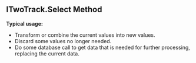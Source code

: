 

## ITwoTrack.Select Method


**Typical usage:**
- Transform or combine the current values into new values.
- Discard some values no longer needed.
- Do some database call to get data that is needed for further processing, replacing the current data.

